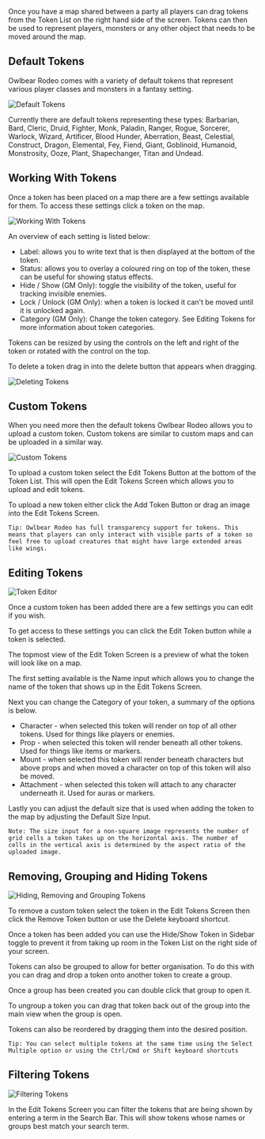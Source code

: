 Once you have a map shared between a party all players can drag tokens from the Token List on the right hand side of the screen. Tokens can then be used to represent players, monsters or any other object that needs to be moved around the map.

## Default Tokens

Owlbear Rodeo comes with a variety of default tokens that represent various player classes and monsters in a fantasy setting.

![Default Tokens](defaultTokens)

Currently there are default tokens representing these types: Barbarian, Bard, Cleric, Druid, Fighter, Monk, Paladin, Ranger, Rogue, Sorcerer, Warlock, Wizard, Artificer, Blood Hunder, Aberration, Beast, Celestial, Construct, Dragon, Elemental, Fey, Fiend, Giant, Goblinoid, Humanoid, Monstrosity, Ooze, Plant, Shapechanger, Titan and Undead.

## Working With Tokens

Once a token has been placed on a map there are a few settings available for them. To access these settings click a token on the map.

![Working With Tokens](workingWithTokens)

An overview of each setting is listed below:

- Label: allows you to write text that is then displayed at the bottom of the token.
- Status: allows you to overlay a coloured ring on top of the token, these can be useful for showing status effects.
- Hide / Show (GM Only): toggle the visibility of the token, useful for tracking invisible enemies.
- Lock / Unlock (GM Only): when a token is locked it can't be moved until it is unlocked again.
- Category (GM Only): Change the token category. See Editing Tokens for more information about token categories.

Tokens can be resized by using the controls on the left and right of the token or rotated with the control on the top.

To delete a token drag in into the delete button that appears when dragging.

![Deleting Tokens](deletingTokens)

## Custom Tokens

When you need more then the default tokens Owlbear Rodeo allows you to upload a custom token. Custom tokens are similar to custom maps and can be uploaded in a similar way.

![Custom Tokens](customTokens)

To upload a custom token select the Edit Tokens Button at the bottom of the Token List. This will open the Edit Tokens Screen which allows you to upload and edit tokens.

To upload a new token either click the Add Token Button or drag an image into the Edit Tokens Screen.

`Tip: Owlbear Rodeo has full transparency support for tokens. This means that players can only interact with visible parts of a token so feel free to upload creatures that might have large extended areas like wings.`

## Editing Tokens

![Token Editor](tokenEditor)

Once a custom token has been added there are a few settings you can edit if you wish.

To get access to these settings you can click the Edit Token button while a token is selected.

The topmost view of the Edit Token Screen is a preview of what the token will look like on a map.

The first setting available is the Name input which allows you to change the name of the token that shows up in the Edit Tokens Screen.

Next you can change the Category of your token, a summary of the options is below.

- Character - when selected this token will render on top of all other tokens. Used for things like players or enemies.
- Prop - when selected this token will render beneath all other tokens. Used for things like items or markers.
- Mount - when selected this token will render beneath characters but above props and when moved a character on top of this token will also be moved.
- Attachment - when selected this token will attach to any character underneath it. Used for auras or markers.

Lastly you can adjust the default size that is used when adding the token to the map by adjusting the Default Size Input.

`Note: The size input for a non-square image represents the number of grid cells a token takes up on the horizontal axis. The number of cells in the vertical axis is determined by the aspect ratio of the uploaded image.`

## Removing, Grouping and Hiding Tokens

![Hiding, Removing and Grouping Tokens](groupAndRemovingTokens)

To remove a custom token select the token in the Edit Tokens Screen then click the Remove Token button or use the Delete keyboard shortcut.

Once a token has been added you can use the Hide/Show Token in Sidebar toggle to prevent it from taking up room in the Token List on the right side of your screen.

Tokens can also be grouped to allow for better organisation. To do this with you can drag and drop a token onto another token to create a group.

Once a group has been created you can double click that group to open it.

To ungroup a token you can drag that token back out of the group into the main view when the group is open.

Tokens can also be reordered by dragging them into the desired position.

`Tip: You can select multiple tokens at the same time using the Select Multiple option or using the Ctrl/Cmd or Shift keyboard shortcuts`

## Filtering Tokens

![Filtering Tokens](filteringTokens)

In the Edit Tokens Screen you can filter the tokens that are being shown by entering a term in the Search Bar. This will show tokens whose names or groups best match your search term.
